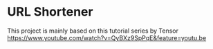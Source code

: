 # URL Shortener

This project is mainly based on this tutorial series by Tensor https://www.youtube.com/watch?v=QyBXz9SpPqE&feature=youtu.be

